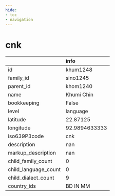 ```yaml
---
hide:
- toc
- navigation
---
```

# cnk
|                      | info          |
|:---------------------|:--------------|
| id                   | khum1248      |
| family_id            | sino1245      |
| parent_id            | khom1240      |
| name                 | Khumi Chin    |
| bookkeeping          | False         |
| level                | language      |
| latitude             | 22.87125      |
| longitude            | 92.9894633333 |
| iso639P3code         | cnk           |
| description          | nan           |
| markup_description   | nan           |
| child_family_count   | 0             |
| child_language_count | 0             |
| child_dialect_count  | 9             |
| country_ids          | BD IN MM      |